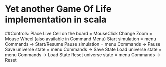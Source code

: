 Yet another Game Of Life implementation in scala
================================================

##Controls:
Place Live Cell on the board = MouseClick
Change Zoom = Mouse Wheel (also available in Command Menu)
Start simulation = menu Commands -> Start/Resume
Pause simulation = menu Commands -> Pause
Save universe state  = menu Commands -> Save State
Load universe state  = menu Commands -> Load State 
Reset universe state = menu Commands -> Reset 